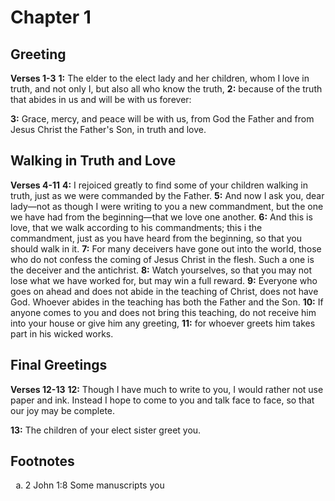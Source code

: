 # Chapter 1

## Greeting

**Verses 1-3**
**1:** The elder to the elect lady and her children, whom I love in truth, and not only I, but also all who know the truth, 
**2:** because of the truth that abides in us and will be with us forever:

**3:** Grace, mercy, and peace will be with us, from God the Father and from Jesus Christ the Father's Son, in truth and love.

## Walking in Truth and Love

**Verses 4-11**
**4:** I rejoiced greatly to find some of your children walking in truth, just as we were commanded by the Father.
**5:** And now I ask you, dear lady—not as though I were writing to you a new commandment, but the one we have had from the beginning—that we love one another.
**6:** And this is love, that we walk according to his commandments; this i the commandment, just as you have heard from the beginning, so that you should walk in it.
**7:** For many deceivers have gone out into the world, those who do not confess the coming of Jesus Christ in the flesh. Such a one is the deceiver and the antichrist.
**8:** Watch yourselves, so that you may not lose what we have worked for, but may win a full reward.
**9:** Everyone who goes on ahead and does not abide in the teaching of Christ, does not have God. Whoever abides in the teaching has both the Father and the Son.
**10:** If anyone comes to you and does not bring this teaching, do not receive him into your house or give him any greeting,
**11:** for whoever greets him takes part in his wicked works.

## Final Greetings

**Verses 12-13**
**12:** Though I have much to write to you, I would rather not use paper and ink. Instead I hope to come to you and talk face to face, so that our joy may be complete.

**13:** The children of your elect sister greet you.

## Footnotes

<ol type='a'>
	<li>2 John 1:8 Some manuscripts you</li>
</ol>
